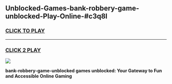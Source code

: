 
## Unblocked-Games-bank-robbery-game-unblocked-Play-Online-#c3q8l
<h3>
<a href="https://premium.freeplayer.one?title=bank-robbery-game-unblocked&ref=27F">CLICK TO PLAY</a></h3>
<hr>

<h3>
<a href="https://premium.freeplayer.one?title=bank-robbery-game-unblocked&ref=27F">CLICK 2 PLAY</a>
  
</h3>

<a href="https://premium.freeplayer.one?title=bank-robbery-game-unblocked&ref=27F"><img src="https://clearcache.store/games.png"></a>


**bank-robbery-game-unblocked games unblocked: Your Gateway to Fun and Accessible Online Gaming**
